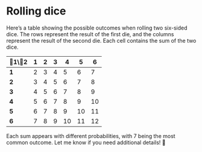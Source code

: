 # Rolling dice


Here’s a table showing the possible outcomes when rolling two six-sided dice. The rows represent the result of the first die, and the columns represent the result of the second die. Each cell contains the sum of the two dice.

| 🎲1\🎲2 | 1  | 2  | 3  | 4  | 5  | 6  |
|--------|----|----|----|----|----|----|
| **1**  | 2  | 3  | 4  | 5  | 6  | 7  |
| **2**  | 3  | 4  | 5  | 6  | 7  | 8  |
| **3**  | 4  | 5  | 6  | 7  | 8  | 9  |
| **4**  | 5  | 6  | 7  | 8  | 9  | 10 |
| **5**  | 6  | 7  | 8  | 9  | 10 | 11 |
| **6**  | 7  | 8  | 9  | 10 | 11 | 12 |

Each sum appears with different probabilities, with 7 being the most common outcome. Let me know if you need additional details! 🎲
